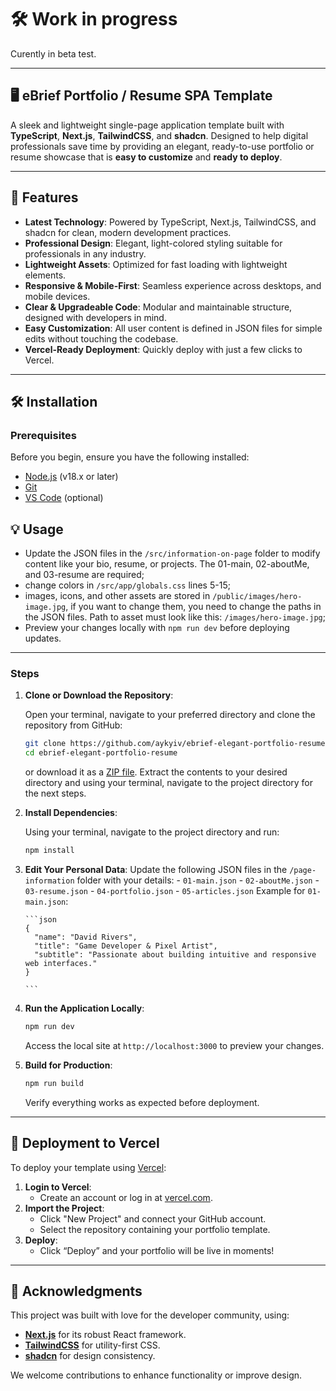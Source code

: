 # 🛠️ Work in progress

Curently in beta test.

---

## 🖥️ eBrief Portfolio / Resume SPA Template

A sleek and lightweight single-page application template built with **TypeScript**, **Next.js**, **TailwindCSS**, and **shadcn**. Designed to help digital professionals save time by providing an elegant, ready-to-use portfolio or resume showcase that is **easy to customize** and **ready to deploy**.

---

## 🌟 **Features**

- **Latest Technology**: Powered by TypeScript, Next.js, TailwindCSS, and shadcn for clean, modern development practices.
- **Professional Design**: Elegant, light-colored styling suitable for professionals in any industry.
- **Lightweight Assets**: Optimized for fast loading with lightweight elements.
- **Responsive & Mobile-First**: Seamless experience across desktops, and mobile devices.
- **Clear & Upgradeable Code**: Modular and maintainable structure, designed with developers in mind.
- **Easy Customization**: All user content is defined in JSON files for simple edits without touching the codebase.
- **Vercel-Ready Deployment**: Quickly deploy with just a few clicks to Vercel.

---

## 🛠️ **Installation**

### **Prerequisites**

Before you begin, ensure you have the following installed:

- [Node.js](https://nodejs.org/) (v18.x or later)
- [Git](https://git-scm.com/)
- [VS Code](https://code.visualstudio.com/) (optional)

## 💡 **Usage**

- Update the JSON files in the `/src/information-on-page` folder to modify content like your bio, resume, or projects. The 01-main, 02-aboutMe, and 03-resume are required;
- change colors in `/src/app/globals.css` lines 5-15;
- images, icons, and other assets are stored in `/public/images/hero-image.jpg`, if you want to change them, you need to change the paths in the JSON files. Path to asset must look like this: `/images/hero-image.jpg`;
- Preview your changes locally with `npm run dev` before deploying updates.

---

### **Steps**

1.  **Clone or Download the Repository**:

    Open your terminal, navigate to your preferred directory and clone the repository from GitHub:

    ```bash
    git clone https://github.com/aykyiv/ebrief-elegant-portfolio-resume.git
    cd ebrief-elegant-portfolio-resume

    ```

    or download it as a [ZIP file](https://github.com/aykyiv/ebrief-elegant-portfolio-resume/archive/refs/heads/main.zip).
    Extract the contents to your desired directory and using your terminal, navigate to the project directory for the next steps.

2.  **Install Dependencies**:

    Using your terminal, navigate to the project directory and run:

    ```bash
    npm install

    ```

3.  **Edit Your Personal Data**:
    Update the following JSON files in the `/page-information` folder with your details: - `01-main.json` - `02-aboutMe.json` - `03-resume.json` - `04-portfolio.json` - `05-articles.json`
    Example for `01-main.json`:

        ```json
        {
          "name": "David Rivers",
          "title": "Game Developer & Pixel Artist",
          "subtitle": "Passionate about building intuitive and responsive web interfaces."
        }

        ```

4.  **Run the Application Locally**:

    ```bash
    npm run dev

    ```

    Access the local site at `http://localhost:3000` to preview your changes.

5.  **Build for Production**:

    ```bash
    npm run build

    ```

    Verify everything works as expected before deployment.

---

## 🚀 **Deployment to Vercel**

To deploy your template using [Vercel](https://vercel.com/):

1. **Login to Vercel**:
   - Create an account or log in at [vercel.com](https://vercel.com/).
2. **Import the Project**:
   - Click "New Project" and connect your GitHub account.
   - Select the repository containing your portfolio template.
3. **Deploy**:
   - Click “Deploy” and your portfolio will be live in moments!

---

## 🙏 **Acknowledgments**

This project was built with love for the developer community, using:

- [**Next.js**](https://nextjs.org/) for its robust React framework.
- [**TailwindCSS**](https://tailwindcss.com/) for utility-first CSS.
- [**shadcn**](https://shadcn.dev/) for design consistency.

We welcome contributions to enhance functionality or improve design.
